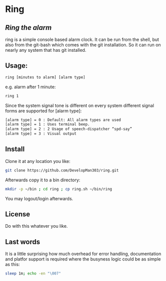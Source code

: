 # Ring
## _Ring the alarm_
ring is a simple console based alarm clock. It can be run from the shell, but also from the git-bash which comes with the git installation. So it can run on nearly any system that has git installed.
## Usage:
```sh
ring [minutes to alarm] [alarm type]
```
e.g. alarm after 1 minute:
```sh
ring 1
```
Since the system signal tone is different on every system different signal forms are supported for [alarm type]:
```sh
[alarm type] = 0 : Default: All alarm types are used
[alarm type] = 1 : Uses terminal beep.
[alarm type] = 2 : 2 Usage of speech-dispatcher “spd-say”
[alarm type] = 3 : Visual output
```

## Install
Clone it at any location you like:
```sh
git clone https://github.com/DevelopMan303/ring.git
```
Afterwards copy it to a bin directory:
```sh
mkdir -p ~/bin ; cd ring ; cp ring.sh ~/bin/ring
```
You may logout/login afterwards.
## License
Do with this whatever you like.

## Last words
It is a little surprising how much overhead for error handling, documentation and platfor support is required where the busyness logic could be as simple as this:
```sh
sleep 1m; echo -en "\007"
```
